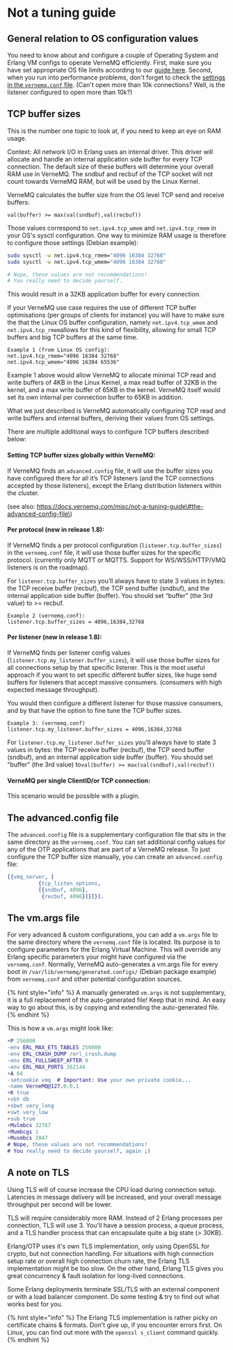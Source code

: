 # Not a tuning guide

## General relation to OS configuration values

You need to know about and configure a couple of Operating System and Erlang VM configs to operate VerneMQ efficiently. First, make sure you have set appropriate OS file limits according to our [guide here](change-open-file-limits.md). Second, when you run into performance problems, don't forget to check the [settings in the `vernemq.conf` file](../configuration/introduction.md). \(Can't open more than 10k connections? Well, is the listener configured to open more than 10k?\)

## TCP buffer sizes

This is the number one topic to look at, if you need to keep an eye on RAM usage.

Context: All network I/O in Erlang uses an internal driver. This driver will allocate and handle an internal application side buffer for every TCP connection. The default size of these buffers will determine your overall RAM use in VerneMQ. The sndbuf and recbuf of the TCP socket will not count towards VerneMQ RAM, but will be used by the Linux Kernel.

VerneMQ calculates the buffer size from the OS level TCP send and receive buffers:

`val(buffer) >= max(val(sndbuf),val(recbuf))`

Those values correspond to `net.ipv4.tcp_wmem` and `net.ipv4.tcp_rmem` in your OS's sysctl configuration. One way to minimize RAM usage is therefore to configure those settings \(Debian example\):

```bash
sudo sysctl -w net.ipv4.tcp_rmem="4096 16384 32768"
sudo sysctl -w net.ipv4.tcp_wmem="4096 16384 32768"

# Nope, these values are not recommendations!
# You really need to decide yourself.
```

This would result in a 32KB application buffer for every connection. 	

If your VerneMQ use case requires the use of different TCP buffer optimisations \(per groups of clients for instance\) you will have to make sure the that the Linux OS buffer configuration, namely `net.ipv4.tcp_wmem` and `net.ipv4.tcp_rmem`allows for this kind of flexibility, allowing for small TCP buffers and big TCP buffers at the same time.

```text
Example 1 (from Linux OS config):
net.ipv4.tcp_rmem="4096 16384 32768"
net.ipv4.tcp_wmem="4096 16384 65536"
```

Example 1 above would allow VerneMQ to allocate minimal TCP read and write buffers of 4KB in the Linux Kernel, a max read buffer of 32KB in the kernel, and a max write buffer of 65KB in the kernel. VerneMQ itself would set its own internal per connection buffer to 65KB in addition.

 What we just described is VerneMQ automatically configuring TCP read and write buffers and internal buffers, deriving their values from OS settings.

There are multiple additional ways to configure TCP buffers described below:

#### Setting TCP buffer sizes globally within VerneMQ:

If VerneMQ finds an `advanced.config` file, it will use the buffer sizes you have configured there for all it’s TCP listeners \(and the TCP connections accepted by those listeners\), except the Erlang distribution listeners within the cluster.

\(see also: https://docs.vernemq.com/misc/not-a-tuning-guide\#the-advanced-config-file\)

#### Per protocol \(new in release 1.8\):

If VerneMQ finds a per protocol configuration \(`listener.tcp.buffer_sizes`\) in the `vernemq.conf` file, it will use those buffer sizes for the specific protocol. \(currently only MQTT or MQTTS. Support for WS/WSS/HTTP/VMQ listeners is on the roadmap\).

For `listener.tcp.buffer_sizes` you’ll always have to state 3 values in bytes: the TCP receive buffer \(recbuf\), the TCP send buffer \(sndbuf\), and the internal application side buffer \(buffer\). You should set “buffer” \(the 3rd value\) to &gt;= recbuf.

```text
Example 2 (vernemq.conf):
listener.tcp.buffer_sizes = 4096,16384,32768
```

#### Per listener \(new in release 1.8\):

 If VerneMQ finds per listener config values \(`listener.tcp.my_listener.buffer_sizes`\), it will use those buffer sizes for all connections setup by that specific listener. This is the most useful approach if you want to set specific different buffer sizes, like huge send buffers for listeners that accept massive consumers. \(consumers with high expected message throughput\).

You would then configure a different listener for those massive consumers, and by that have the option to fine tune the TCP buffer sizes.

```text
Example 3: (vernemq.conf)
listener.tcp.my_listener.buffer_sizes = 4096,16384,32768
```

For `listener.tcp.my_listener.buffer_sizes` you’ll always have to state 3 values in bytes: the TCP receive buffer \(recbuf\), the TCP send buffer \(sndbuf\), and an internal application side buffer \(buffer\). You should set “buffer” \(the 3rd value\) to`val(buffer) >= max(val(sndbuf),val(recbuf))`

#### VerneMQ per single ClientID/or TCP connection:

This scenario would be possible with a plugin. 

## The advanced.config file

The `advanced.config` file is a supplementary configuration file that sits in the same directory as the `vernemq.conf`. You can set additional config values for any of the OTP applications that are part of a VerneMQ release. To just configure the TCP buffer size manually, you can create an `advanced.config` file:

```erlang
[{vmq_server, [
          {tcp_listen_options,
          [{sndbuf, 4096},
           {recbuf, 4096}]}]}].
```

## The vm.args file

For very advanced & custom configurations, you can add a `vm.args` file to the same directory where the `vernemq.conf` file is located. Its purpose is to configure parameters for the Erlang Virtual Machine. This will override any Erlang specific parameters your might have configured via the `vernemq.conf`. Normally, VerneMQ auto-generates a vm.args file for every boot in `/var/lib/vernemq/generated.configs/` \(Debian package example\) from `vernemq.conf` and other potential configuration sources.

{% hint style="info" %}
A manually generated `vm.args` is not supplementary, it is a full replacement of the auto-generated file! Keep that in mind. An easy way to go about this, is by copying and extending the auto-generated file.
{% endhint %}

This is how a `vm.args` might look like:

```erlang
+P 256000
-env ERL_MAX_ETS_TABLES 256000
-env ERL_CRASH_DUMP /erl_crash.dump
-env ERL_FULLSWEEP_AFTER 0
-env ERL_MAX_PORTS 262144
+A 64
-setcookie vmq  # Important: Use your own private cookie... 
-name VerneMQ@127.0.0.1
+K true
+sbt db
+sbwt very_long
+swt very_low
+sub true
+Mulmbcs 32767
+Mumbcgs 1
+Musmbcs 2047
# Nope, these values are not recommendations!
# You really need to decide yourself, again ;)
```

## A note on TLS

Using TLS will of course increase the CPU load during connection setup. Latencies in message delivery will be increased, and your overall message throughput per second will be lower.

TLS will require considerably more RAM. Instead of 2 Erlang processes per connection, TLS will use 3. You'll have a session process, a queue process, and a TLS handler process that can encapsulate quite a big state \(&gt; 30KB\).

Erlang/OTP uses it's own TLS implementation, only using OpenSSL for crypto, but not connection handling. For situations with high connection setup rate or overall high connection churn rate, the Erlang TLS implementation might be too slow. On the other hand, Erlang TLS gives you great concurrency & fault isolation for long-lived connections.

Some Erlang deployments terminate SSL/TLS with an external component or with a load balancer component. Do some testing & try to find out what works best for you.

{% hint style="info" %}
The Erlang TLS implementation is rather picky on certificate chains & formats. Don't give up, if you encounter errors first. On Linux, you can find out more with the `openssl s_client` command quickly.
{% endhint %}

